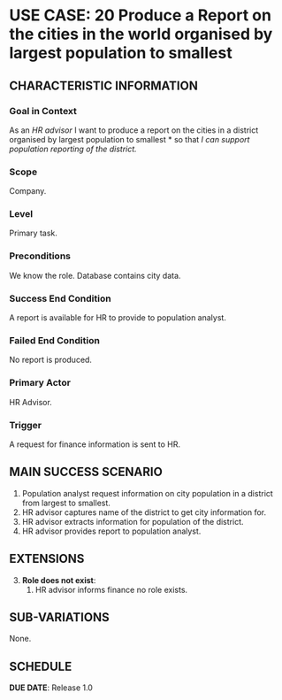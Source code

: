 # USE CASE: 20 Produce a Report on the cities in the world organised by largest population to smallest

## CHARACTERISTIC INFORMATION

### Goal in Context

As an *HR advisor* I want to produce a report on the cities in a district organised by largest population to smallest * so that *I can support population reporting of the district.*

### Scope

Company.

### Level

Primary task.

### Preconditions

We know the role.  Database contains city data.

### Success End Condition

A report is available for HR to provide to population analyst.

### Failed End Condition

No report is produced.

### Primary Actor

HR Advisor.

### Trigger

A request for finance information is sent to HR.

## MAIN SUCCESS SCENARIO

1. Population analyst request information on city population in a district from largest to smallest.
2. HR advisor captures name of the district to get city information for.
3. HR advisor extracts  information for population of the district.
4. HR advisor provides report to population analyst.

## EXTENSIONS

3. **Role does not exist**:
    1. HR advisor informs finance no role exists.

## SUB-VARIATIONS

None.

## SCHEDULE

**DUE DATE**: Release 1.0
